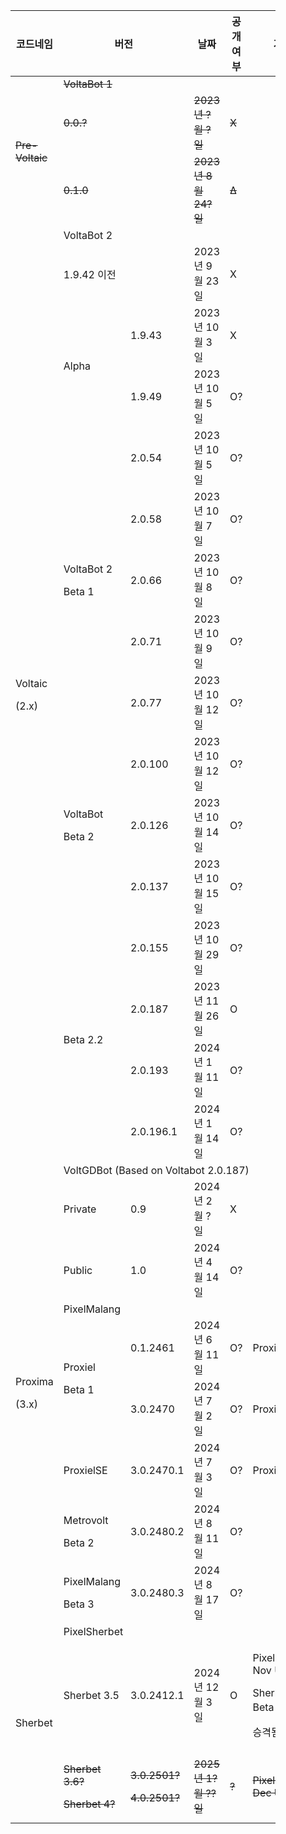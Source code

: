 <figure class="table">
    <table>
        <thead>
            <tr>
                <th>코드네임</th>
                <th colspan="2">버전</th>
                <th>날짜</th>
                <th>공개 여부</th>
                <th>기타</th>
            </tr>
        </thead>
        <tbody>
            <tr>
                <td rowspan="3"><s>Pre-Voltaic</s></td>
                <td colspan="5"><s>VoltaBot 1</s></td>
            </tr>
            <tr>
                <td colspan="2"><s>0.0.?</s></td>
                <td><s>2023년 ?월 ?일</s></td>
                <td><s>X</s></td>
                <td>&nbsp;</td>
            </tr>
            <tr>
                <td colspan="2"><s>0.1.0</s></td>
                <td><s>2023년 8월 24?일</s></td>
                <td><s>Δ</s></td>
                <td>&nbsp;</td>
            </tr>
            <tr>
                <td rowspan="16">
                    <p>Voltaic</p>
                    <p>(2.x)</p>
                </td>
                <td colspan="5">VoltaBot 2</td>
            </tr>
            <tr>
                <td colspan="2">1.9.42 이전</td>
                <td>2023년 9월 23일</td>
                <td>X</td>
                <td>&nbsp;</td>
            </tr>
            <tr>
                <td rowspan="2">Alpha</td>
                <td>1.9.43</td>
                <td>2023년 10월 3일</td>
                <td>X</td>
                <td>&nbsp;</td>
            </tr>
            <tr>
                <td>1.9.49</td>
                <td>2023년 10월 5일</td>
                <td>O?</td>
                <td>&nbsp;</td>
            </tr>
            <tr>
                <td rowspan="5">
                    <p>VoltaBot 2</p>
                    <p>Beta 1</p>
                </td>
                <td>2.0.54</td>
                <td>2023년 10월 5일</td>
                <td>O?</td>
                <td>&nbsp;</td>
            </tr>
            <tr>
                <td>2.0.58</td>
                <td>2023년 10월 7일</td>
                <td>O?</td>
                <td>&nbsp;</td>
            </tr>
            <tr>
                <td>2.0.66</td>
                <td>2023년 10월 8일</td>
                <td>O?</td>
                <td>&nbsp;</td>
            </tr>
            <tr>
                <td>2.0.71</td>
                <td>2023년 10월 9일</td>
                <td>O?</td>
                <td>&nbsp;</td>
            </tr>
            <tr>
                <td>2.0.77</td>
                <td>2023년 10월 12일</td>
                <td>O?</td>
                <td>&nbsp;</td>
            </tr>
            <tr>
                <td rowspan="3">
                    <p>VoltaBot</p>
                    <p>Beta 2</p>
                </td>
                <td>2.0.100</td>
                <td>2023년 10월 12일</td>
                <td>O?</td>
                <td>&nbsp;</td>
            </tr>
            <tr>
                <td>2.0.126</td>
                <td>2023년 10월 14일</td>
                <td>O?</td>
                <td>&nbsp;</td>
            </tr>
            <tr>
                <td>2.0.137</td>
                <td>2023년 10월 15일</td>
                <td>O?</td>
                <td>&nbsp;</td>
            </tr>
            <tr>
                <td rowspan="4">Beta 2.2</td>
                <td>2.0.155</td>
                <td>2023년 10월 29일</td>
                <td>O?</td>
                <td>&nbsp;</td>
            </tr>
            <tr>
                <td>2.0.187</td>
                <td>2023년 11월 26일</td>
                <td>O</td>
                <td>&nbsp;</td>
            </tr>
            <tr>
                <td>2.0.193</td>
                <td>2024년 1월 11일</td>
                <td>O?</td>
                <td>&nbsp;</td>
            </tr>
            <tr>
                <td>2.0.196.1</td>
                <td>2024년 1월 14일</td>
                <td>O?</td>
                <td>&nbsp;</td>
            </tr>
            <tr>
                <td rowspan="9">
                    <p>Proxima</p>
                    <p>(3.x)</p>
                </td>
                <td colspan="5">VoltGDBot (Based on Voltabot 2.0.187)</td>
            </tr>
            <tr>
                <td>Private</td>
                <td>0.9</td>
                <td>2024년 2월 ?일</td>
                <td>X</td>
                <td>&nbsp;</td>
            </tr>
            <tr>
                <td>Public</td>
                <td>1.0</td>
                <td>2024년 4월 14일</td>
                <td>O?</td>
                <td>&nbsp;</td>
            </tr>
            <tr>
                <td colspan="5">PixelMalang</td>
            </tr>
            <tr>
                <td rowspan="2">
                    <p>Proxiel</p>
                    <p>Beta 1</p>
                </td>
                <td>0.1.2461</td>
                <td>2024년 6월 11일</td>
                <td>O?</td>
                <td>Proxiel</td>
            </tr>
            <tr>
                <td>3.0.2470</td>
                <td>2024년 7월 2일</td>
                <td>O?</td>
                <td>Proxiel3</td>
            </tr>
            <tr>
                <td>ProxielSE</td>
                <td>3.0.2470.1</td>
                <td>2024년 7월 3일</td>
                <td>O?</td>
                <td>Proxiel3.1</td>
            </tr>
            <tr>
                <td>
                    <p>Metrovolt</p>
                    <p>Beta 2</p>
                </td>
                <td>3.0.2480.2</td>
                <td>2024년 8월 11일</td>
                <td>O?</td>
                <td>&nbsp;</td>
            </tr>
            <tr>
                <td>
                    <p>PixelMalang</p>
                    <p>Beta 3</p>
                </td>
                <td>3.0.2480.3</td>
                <td>2024년 8월 17일</td>
                <td>O?</td>
                <td>&nbsp;</td>
            </tr>
            <tr>
                <td rowspan="3">Sherbet</td>
                <td colspan="5">PixelSherbet</td>
            </tr>
            <tr>
                <td>Sherbet 3.5</td>
                <td>3.0.2412.1</td>
                <td>2024년 12월 3일</td>
                <td>O</td>
                <td>
                    <p>PixelSherbet Nov Update</p>
                    <p>Sherbet3 Beta 3.5에서</p>
                    <p>승격됨.</p>
                </td>
            </tr>
            <tr>
                <td>
                    <p><s>Sherbet 3.6?</s></p>
                    <p><s>Sherbet 4?</s></p>
                </td>
                <td>
                    <p><s>3.0.2501?</s></p>
                    <p><s>4.0.2501?</s></p>
                </td>
                <td><s>2025년 1?월 ??일</s></td>
                <td><s>?</s></td>
                <td><s>PixelSherbet Dec Update</s></td>
            </tr>
        </tbody>
    </table>
</figure>
